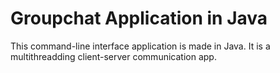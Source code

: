 # Groupchat Application in Java
 This command-line interface application is made in Java. It is a multithreadding client-server communication app.
